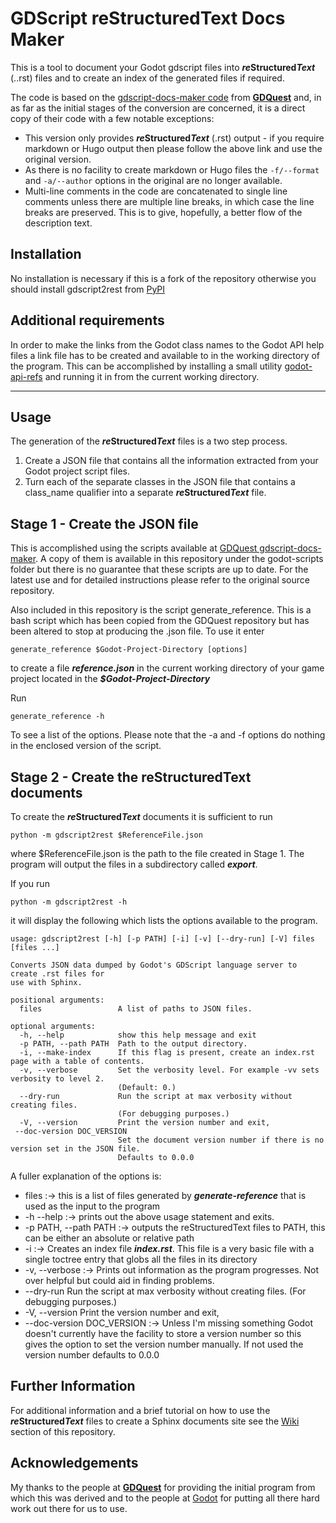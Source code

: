# GDScript reStructuredText Docs Maker

This is a tool to document your Godot gdscript files into ***re*****Structured*****Text*** (..rst) files and to create an index of the generated files if required.

The code is based on the [gdscript-docs-maker code](https://github.com/GDQuest/gdscript-docs-maker) from [**GDQuest**](https://www.gdquest.com/) and, in as far as the initial stages of the conversion are concerned, it is a direct copy of their code with a few notable exceptions:
- This version only provides ***re*****Structured*****Text*** (.rst) output - if you require markdown or Hugo output then please follow the above link and use the original version.
- As there is no facility to create markdown or Hugo files the `-f/--format` and  `-a/--author` options in the original are no longer available.
- Multi-line comments in the code are concatenated to single line comments unless there are multiple  line breaks, in which case the line breaks are preserved.  This is to give, hopefully, a better flow of the description text.

## Installation

No installation is necessary if this is a fork of the repository otherwise you should install gdscript2rest from [PyPI](https://pypi.org)
 ## Additional requirements

In order to make the links from the Godot class names to the Godot API help files a link file has to be created and available to in the working directory of the program.  This can be accomplished by installing a small utility [godot-api-refs](https://pypi.org/project/godot-api-refs/) and running it in from the current working directory.

---
## Usage

The generation of the ***re*****Structured*****Text*** files is a two step process.

1. Create a JSON file that contains all the information extracted from your Godot project script files.
2. Turn each of the separate classes in the JSON file that contains a class_name qualifier into a separate ***re*****Structured*****Text*** file.


## Stage 1 - Create the JSON file

This is accomplished using the scripts available at [GDQuest gdscript-docs-maker](https://github.com/GDQuest/gdscript-docs-maker/tree/master/godot-scripts).  A copy of them is available in this repository under the godot-scripts folder but there is no guarantee that these scripts are up to date. For the latest use and for detailed instructions please refer to the original source repository.

Also included in this repository is the script generate_reference.  This is a bash script which has been copied from the GDQuest repository but has been altered to stop at producing the .json file. To use it enter
```
generate_reference $Godot-Project-Directory [options]
```
to create a file ***reference.json*** in the current working directory of your game project located in the ***$Godot-Project-Directory***

Run
```
generate_reference -h
```
To see a list of the options.  Please note that the -a and -f options do nothing in the enclosed version of the script.


## Stage 2 - Create the reStructuredText documents

To create the ***re*****Structured*****Text*** documents it is sufficient to run

``` 
python -m gdscript2rest $ReferenceFile.json
```
where $ReferenceFile.json is the path to the file created in Stage 1.  The program will output the files in a subdirectory called ***export***.

If you run 
```
python -m gdscript2rest -h
```

it will display the following which lists the options available to the program.
```
usage: gdscript2rest [-h] [-p PATH] [-i] [-v] [--dry-run] [-V] files [files ...]

Converts JSON data dumped by Godot's GDScript language server to create .rst files for 
use with Sphinx.

positional arguments:
  files                 A list of paths to JSON files.

optional arguments:
  -h, --help            show this help message and exit
  -p PATH, --path PATH  Path to the output directory.
  -i, --make-index      If this flag is present, create an index.rst page with a table of contents.
  -v, --verbose         Set the verbosity level. For example -vv sets verbosity to level 2. 
                        (Default: 0.)
  --dry-run             Run the script at max verbosity without creating files.
                        (For debugging purposes.)
  -V, --version         Print the version number and exit,
 --doc-version DOC_VERSION
                        Set the document version number if there is no version set in the JSON file. 
                        Defaults to 0.0.0
 ```

A fuller explanation of the options is:

* files :-> this is a list of files generated by ***generate-reference*** that is used as the input to the program
* -h --help :-> prints out the above usage statement and exits.
* -p PATH, --path PATH :-> outputs the reStructuredText files to PATH, this can be either an absolute or relative path
* -i :-> Creates an index file ***index.rst***.  This file is a very basic file with a single toctree entry that globs all the files in its directory
*  -v, --verbose :-> Prints out information as the program progresses.  Not over helpful but could aid in finding problems.
* --dry-run             Run the script at max verbosity without creating files. (For debugging purposes.)
*  -V, --version         Print the version number and exit,
* --doc-version DOC_VERSION :-> Unless I'm missing something Godot doesn't currently have the facility to store a version number so this gives the option to set the version number manually.  If not used the version number defaults to 0.0.0

## Further Information

For additional information and a brief tutorial on how to use the ***re*****Structured*****Text*** files to create a Sphinx documents site see the [Wiki](https://github.com/DouglasWebster/gdscript-to-restructured/wiki) section of this repository.

## Acknowledgements

My thanks to the people at [**GDQuest**](https://www.gdquest.com/) for providing the initial program from which this was derived and to the people at [Godot](https://godotengine.org/) for putting all there hard work out there for us to use.